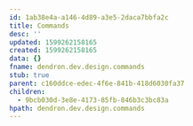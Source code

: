 ```yaml
---
id: 1ab38e4a-a146-4d89-a3e5-2daca7bbfa2c
title: Commands
desc: ''
updated: 1599262158165
created: 1599262158165
data: {}
fname: dendron.dev.design.commands
stub: true
parent: c160ddce-edec-4f6e-841b-418d6030fa37
children:
  - 9bcb030d-3e8e-4173-85fb-846b3c3bc83a
hpath: dendron.dev.design.commands
---
```


